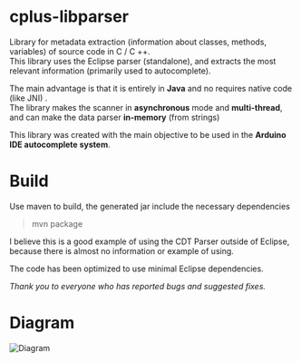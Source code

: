 cplus-libparser
========

Library for metadata extraction (information about classes, methods, variables) of source code in C / C ++.  
This library uses the Eclipse parser (standalone), and extracts the most relevant information (primarily used to autocomplete).

The main advantage is that it is entirely in **Java** and no requires native code (like JNI) .  
The library makes the scanner in **asynchronous** mode and **multi-thread**, and can make the data parser **in-memory** (from strings)

This library was created with the main objective to be used in the **Arduino IDE autocomplete system**.


Build
====

Use maven to build, the generated jar include the necessary dependencies  
> mvn package

I believe this is a good example of using the CDT Parser outside of Eclipse, because there is almost no information or example of using.

The code has been optimized to use minimal Eclipse dependencies.

*Thank you to everyone who has reported bugs and suggested fixes.*

Diagram
====

![Diagram](https://github.com/ricardojlrufino/cplus-libparser/raw/master/docs/diagram.jpg "Diagram")
